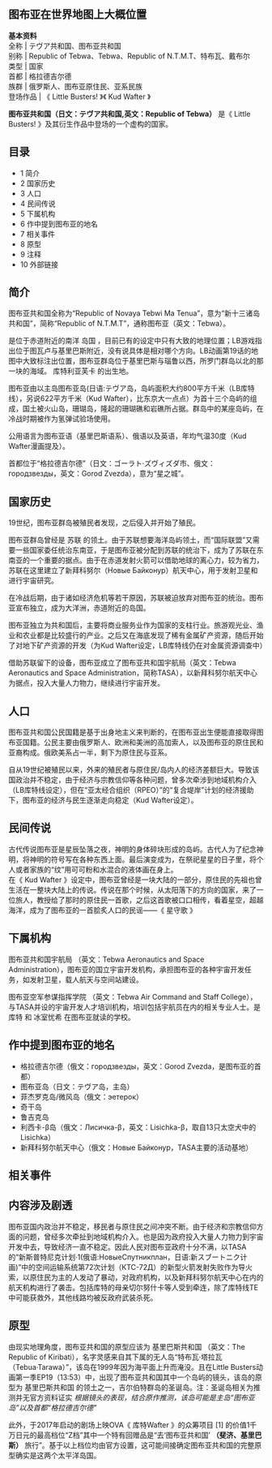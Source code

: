 图布亚在世界地图上大概位置  
---  
**基本资料**  
全称  |  テヴア共和国、图布亚共和国   
别称  |  Republic of Tebwa、Tebwa、Republic of N.T.M.T、特布瓦、戴布尔   
类型  |  国家   
首都  |  格拉德吉尔德   
族群  |  俄罗斯人、图布亚原住民、亚系民族   
登场作品  |  《  Little Busters!  》《  Kud Wafter  》   
  
**图布亚共和国（日文：テヴア共和国,英文：Republic of Tebwa）** 是《  Little Busters!
》及其衍生作品中登场的一个虚构的国家。

##  目录

  * 1  简介 
  * 2  国家历史 
  * 3  人口 
  * 4  民间传说 
  * 5  下属机构 
  * 6  作中提到图布亚的地名 
  * 7  相关事件 
  * 8  原型 
  * 9  注释 
  * 10  外部链接 

##  简介

图布亚共和国全称为“Republic of Novaya Tebwi Ma Tenua”，意为“新十三诸岛共和国”，简称“Republic of
N.T.M.T”，通称图布亚（英文：Tebwa）。

是位于赤道附近的南洋  岛国
，目前已有的设定中只有大致的地理位置；LB游戏指出位于图瓦卢与基里巴斯附近，没有说具体是相对哪个方向。LB动画第19话的地图中大致标注出位置，图布亚群岛位于基里巴斯与瑙鲁以西，所罗门群岛以北的那一块的海域。
库特利亚芙卡  的出生地。

图布亚由以主岛图布亚岛(日语:テヴア岛，岛屿面积大约800平方千米（LB库特线），另说622平方千米（Kud
Wafter），比东京大一点点）为首十三个岛屿的组成，国土被火山岛，珊瑚岛，隆起的珊瑚礁和岩礁所占据。群岛中的某座岛屿，在冷战时期被作为氢弹试验场使用。

公用语言为图布亚语（基里巴斯语系）、俄语以及英语，年均气温30度（Kud Wafter漫画提及）。

首都位于“格拉德吉尔德”（日文：ゴーラト·ズヴィズダ市、俄文：городзвезды，英文：Gorod Zvezda），意为“星之城”。

##  国家历史

19世纪，图布亚群岛被殖民者发现，之后侵入并开始了殖民。

图布亚群岛曾经是  苏联
的领土。由于苏联想要海洋岛屿领土，而“国际联盟”又需要一些国家委任统治东南亚，于是图布亚被分配到苏联的统治下，成为了苏联在东南亚的一个重要的据点。由于在赤道发射火箭可以借助地球的离心力，较为省力，苏联在这里建立了新拜科努尔（Новые
Байконур）航天中心，用于发射卫星和进行宇宙研究。

在冷战后期，由于诸如经济危机等若干原因，苏联被迫放弃对图布亚的统治。图布亚宣布独立，成为大洋洲，赤道附近的岛国。

图布亚独立为共和国后，主要将商业服务业作为国家的支柱行业。旅游观光业、渔业和农业都是比较盛行的产业。之后又在海底发现了稀有金属矿产资源，随后开始了对地下矿产资源的开发（为Kud
Wafter设定，LB库特线仍在对金属资源调查中）

借助苏联留下的设备，图布亚成立了图布亚共和国宇航局（英文：Tebwa Aeronautics and Space
Administration，简称TASA），以新拜科努尔航天中心为据点，投入大量人力物力，继续进行宇宙开发。

##  人口

图布亚共和国公民国籍是基于出身地主义来判断的，在图布亚出生便能直接取得图布亚国籍。公民主要由俄罗斯人、欧洲和美洲的高加索人，以及图布亚的原住民和亚裔构成。俄欧美系占一半，剩下为原住民与亚系。

自从19世纪被殖民以来，外来的殖民者与原住民/岛内人的经济差额巨大。导致该国政治并不稳定，由于经济与宗教信仰等各种问题，曾多次牵涉到地域机构介入（LB库特线设定），但在“亚太经合组织（RPEO）”的“复合堤岸”计划的经济援助下，图布亚的经济与民生逐渐走向稳定（Kud
Wafter设定）。

##  民间传说

古代传说图布亚是星辰坠落之夜，神明的身体碎块形成的岛屿。古代人为了纪念神明，将神明的符号写在各种东西上面。最后演变成为，在祭祀星星的日子里，将个人或者家族的“纹”用可可粉和水混合的液体画在身上。  
在《  Kud Wafter
》设定中，图布亚曾经是一块大陆的一部分，原住民的先祖也曾生活在一整块大陆上的传说。传说在那个时候，从太阳落下的方向的国家，来了一位旅人，教授给了那时的原住民一首歌，之后这首歌被口口相传，看着星空，超越海洋，成为了图布亚的一首脍炙人口的民谣——《
星守歌  》

##  下属机构

图布亚共和国宇航局  （英文：Tebwa Aeronautics and Space
Administration），图布亚的国立宇宙开发机构，承担图布亚的各种宇宙开发任务，如发射卫星，载人航天与空间站建设。

图布亚空军参谋指挥学院  （英文：Tebwa Air Command and Staff
College），与TASA并设的宇宙开发人才培训机构，培训包括宇航员在内的相关专业人士。是库特  和  冰室忧希  在图布亚就读的学校。

##  作中提到图布亚的地名

  * 格拉德吉尔德（俄文：городзвезды，英文：Gorod Zvezda，是图布亚的首都） 
  * 图布亚岛（日文：テヴア岛，主岛） 
  * 菲杰罗克岛/微风岛（俄文：эетерок） 
  * 奇干岛 
  * 鲁吉克岛 
  * 利西卡-β岛（俄文：Лисичка-β，英文：Lisichka-β，取自13只太空犬中的Lisichka） 
  * 新拜科努尔航天中心（俄文：Новые Байконур，TASA主要的活动基地） 

##  相关事件

内容涉及剧透  
---  
图布亚国内政治并不稳定，移民者与原住民之间冲突不断。由于经济和宗教信仰方面的问题，曾经多次牵扯到地域机构介入。也是因为政府投入大量人力物力到宇宙开发中去，导致经济一直不稳定。因此人民对图布亚政府十分不满，以TASA的“新斯普特尼克计划·1(俄语:НовыеСпутникплан，日语:新スブートニク计画)”中的空间运输系统第72次计划（КТС-72Д）的新型火箭发射失败作为导火索，以原住民为主的人发动了暴动，对政府机构，以及新拜科努尔航天中心在内的航天机构进行了袭击。包括库特的母亲切尔努什卡等人受到牵连，除了库特线TE中可能获救外，其他线路均被反政府武装杀死。  
  
##  原型

由现实地理角度，图布亚共和国的原型应该为  基里巴斯共和国  （英文：The Republic of
Kiribati），名字灵感来自其下属的无人岛“特布瓦·塔拉瓦（Tebua·Tarawa）”，该岛在1999年因为海平面上升而淹没。且在Little
Busters动画第一季EP19（13:53）中，出现了图布亚共和国其中一个岛屿的镜头，该岛的原型为  基里巴斯共和国
的领土之一，吉尔伯特群岛的圣诞岛。注：圣诞岛相关为推测并无官方资料证实 _根据镜头的表现，结合原作推测，该岛可能是主岛“图布亚岛”以及首都“格拉德吉尔德”_

此外，于2017年启动的剧场上映OVA《  库特Wafter  》的众筹项目  [1]
的价值1千万日元的最高档位“Z档”其中一个特有回赠品是“去‘图布亚共和国’ **（斐济、基里巴斯）**
旅行”。基于以上档位均由官方设置，这可能间接确定图布亚共和国的完整原型确实是这两个太平洋岛国。

  